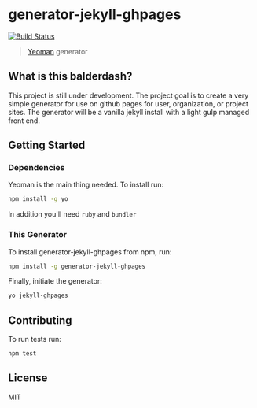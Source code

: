 # generator-jekyll-ghpages
[![Build Status](https://secure.travis-ci.org/gjeck/generator-jekyll-ghpages.png?branch=master)](https://travis-ci.org/gjeck/generator-jekyll-ghpages)

> [Yeoman](http://yeoman.io) generator

## What is this balderdash?

This project is still under development. The project goal is to create a very simple
generator for use on github pages for user, organization, or project sites. The
generator will be a vanilla jekyll install with a light gulp managed front end.

## Getting Started

### Dependencies

Yeoman is the main thing needed. To install run:
```bash
npm install -g yo
```

In addition you'll need `ruby` and `bundler`

### This Generator

To install generator-jekyll-ghpages from npm, run:
```bash
npm install -g generator-jekyll-ghpages
```

Finally, initiate the generator:
```bash
yo jekyll-ghpages
```

## Contributing

To run tests run:
```bash
npm test
```

## License

MIT
